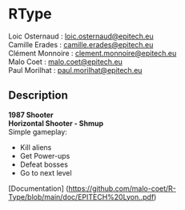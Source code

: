 # RType

Loic Osternaud : loic.osternaud@epitech.eu<br>
Camille Erades : camille.erades@epitech.eu<br>
Clément Monnoire : clement.monnoire@epitech.eu<br>
Malo Coet : malo.coet@epitech.eu<br>
Paul Morilhat : paul.morilhat@epitech.eu<br>

## Description

**1987 Shooter<br>
Horizontal Shooter - Shmup**<br>
Simple gameplay:

- Kill aliens
- Get Power-ups
- Defeat bosses
- Go to next level

[Documentation] (https://github.com/malo-coet/R-Type/blob/main/doc/EPITECH%20Lyon..pdf)
